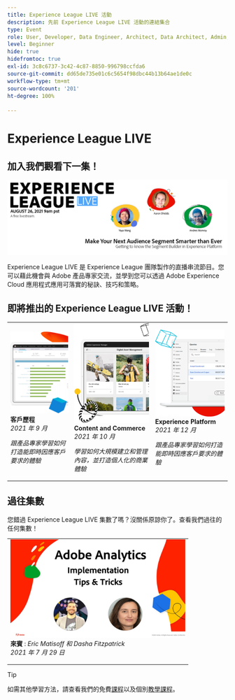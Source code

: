```yaml
---
title: Experience League LIVE 活動
description: 先前 Experience League LIVE 活動的連結集合
type: Event
role: User, Developer, Data Engineer, Architect, Data Architect, Admin, Leader
level: Beginner
hide: true
hidefromtoc: true
exl-id: 3c8c6737-3c42-4c87-8850-996798ccfda6
source-git-commit: dd65de735e01c6c5654f98dbc44b13b64ae1de0c
workflow-type: tm+mt
source-wordcount: '201'
ht-degree: 100%

---
```


# Experience League LIVE

## 加入我們觀看下一集！

<a href="https://www.youtube.com/watch?v=rogVKsTFbWk"><img alt="按一下將會直接導向至 Experience League Live 的 YouTube 大廳" src="assets/1440x492.png" /></a>

Experience League LIVE 是 Experience League 團隊製作的直播串流節目。您可以藉此機會與 Adobe 產品專家交流，並學到您可以透過 Adobe Experience Cloud 應用程式應用可落實的秘訣、技巧和策略。


## 即將推出的 Experience League LIVE 活動！

<table>
<tr>
  <td>
      <img alt="內容服務" src="./assets/journeys.png" />
     <div>
          <strong>客戶歷程</strong>
     </div>
     <div>
          <em>2021 年 9 月</em>
     </div>
    <p>
    <em>跟產品專家學習如何打造能即時因應客戶要求的體驗</em>
    <p>
  </td>
  <td>
      <img alt="內容服務" src="./assets/content.png" />
     <div>
          <strong>Content and Commerce</strong>
     <div>
          <em>2021 年 10 月</em>
     </div>
     </div>
    <p>
    <em>學習如何大規模建立和管理內容，並打造個人化的商業體驗</em>
    <p>
  </td>
  <td>
      <img alt="內容服務" src="./assets/platform.png" />
     <div>
          <strong>Experience Platform</strong>
     </div>
     <div>
          <em>2021 年 12 月</em>
     </div>    
    <p>
    <em>跟產品專家學習如何打造能即時因應客戶要求的體驗</em>
    <p>
  </td>
</tr>
</table>


## 過往集數

您錯過 Experience League LIVE 集數了嗎？沒關係原諒你了。查看我們過往的任何集數！

<table>
<tr>

<td>
    <a href="https://www.youtube.com/watch?v=lxOvLCzEGBI">
      <img height="225" width="400" alt="Experience League LIVE" src="assets/exl-live-after2.jpg" />
    </a>
     <div>
          <strong>來賓</strong> : <i>Eric Matisoff 和 Dasha Fitzpatrick</i>
     </div>
     <div>
          <em>2021 年 7 月 29 日</em>
     </div>    
    <p>
    <em></em>
    <p>
  </td>
</tr>
</table>

>[!TIP]
>
>如需其他學習方法，請查看我們的免費[課程](https://experienceleague.adobe.com/#dashboard/learning)以及個別[教學課程](https://experienceleague.adobe.com/docs/home-tutorials.html?lang=zh-Hant)。
